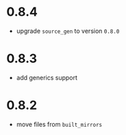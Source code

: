 # 0.8.4

- upgrade `source_gen` to version `0.8.0`

# 0.8.3

- add generics support

# 0.8.2

- move files from `built_mirrors`